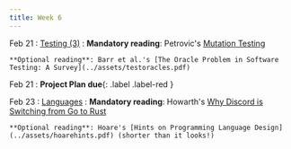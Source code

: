 ```yaml
---
title: Week 6
---
```


Feb 21
: [Testing (3)](#)
  : **Mandatory reading**: Petrovic's [Mutation Testing](https://testing.googleblog.com/2021/04/mutation-testing.html)

    **Optional reading**: Barr et al.'s [The Oracle Problem in Software Testing: A Survey](../assets/testoracles.pdf)

Feb 21
 : **Project Plan due**{: .label .label-red } 

Feb 23
: [Languages](#)
  : **Mandatory reading**: Howarth's [Why Discord is Switching from Go to Rust](https://discord.com/blog/why-discord-is-switching-from-go-to-rust)

    **Optional reading**: Hoare's [Hints on Programming Language Design](../assets/hoarehints.pdf) (shorter than it looks!)

